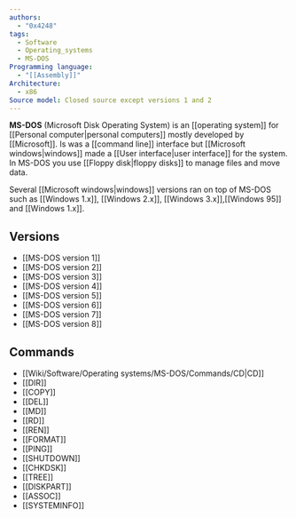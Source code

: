 ```yaml
---
authors: 
  - "0x4248"
tags:
  - Software
  - Operating_systems
  - MS-DOS
Programming language:
  - "[[Assembly]]"
Architecture:
  - x86
Source model: Closed source except versions 1 and 2
---
```

**MS-DOS** (Microsoft Disk Operating System) is an [[operating system]] for [[Personal computer|personal computers]] mostly developed by [[Microsoft]].  Is was a [[command line]] interface but [[Microsoft windows|windows]] made a [[User interface|user interface]] for the system. In MS-DOS you use [[Floppy disk|floppy disks]] to manage files and move data.

Several [[Microsoft windows|windows]] versions ran on top of MS-DOS such as [[Windows 1.x]], [[Windows 2.x]], [[Windows 3.x]],[[Windows 95]] and [[Windows 1.x]].
## Versions
- [[MS-DOS version 1]]
- [[MS-DOS version 2]]
- [[MS-DOS version 3]]
- [[MS-DOS version 4]]
- [[MS-DOS version 5]]
- [[MS-DOS version 6]]
- [[MS-DOS version 7]]
- [[MS-DOS version 8]]

## Commands
- [[Wiki/Software/Operating systems/MS-DOS/Commands/CD|CD]]
- [[DIR]]
- [[COPY]]
- [[DEL]]
- [[MD]] 
- [[RD]]
- [[REN]]
- [[FORMAT]]
- [[PING]]
- [[SHUTDOWN]]
- [[CHKDSK]]
- [[TREE]]
- [[DISKPART]]
- [[ASSOC]]
- [[SYSTEMINFO]]